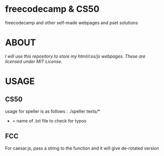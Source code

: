 # freecodecamp & CS50
freecodecamp and other self-made webpages and pset solutions

ABOUT
=====

*I will use this repository to store my html/css/js webpages. These are licensed under MIT License.*

USAGE
=====

CS50
----
usage for speller is as follows : ./speller texts/* 
* = name of .txt file to check for typos

FCC
---
For caesar.js, pass a string to the function and it will give de-rotated version
